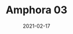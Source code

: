 ---
title: "Amphora 03"
image_primary: "img/AMPHORA_03_Marron_Ambiente.jpg"
description: "The%20AMPHORA%20collection%20has%20been%20designed%20to%20create%20a%20warm%A0environment%20especially%20in%20outdoors.%20However%2C%20thanks%20to%20its%20highly%20decorative%20look%2C%20the%20Amphoras%20can%A0equally%20be%20placed%20both%20in%20outdoor%20and%20indoor.%20The%20size%20and%20shape%20of%20this%20collection%20pay%20a%20subtle%20and%20discreet%20homage%A0to%20the%20terracotta%20amphora%20formerly%20used%20for%20gardens%20and%20terraces%A0decoration.%20In%20this%20collection%20we%20have%20used%20a%20synthetic%20wicker%20to%20make%20up%20big%A0handmade%20baskets%20as%20shades%20with%20a%20tripod%20foot%20subjected%20to%20a%A0cataphoresis%20treatment.%20The%20light%20source%20is%20located%20inside%20the%A0polyethylene%20ellipse%20which%20grants%20its%20water%20tightness.%20The%20light%20emitted%20by%20the%20Amphora%20collection%20is%20full%20of%20nuances%20and%A0shapes%20avoiding%20dazzling."
designer: "Alex Fernández Camps & Gonzalo Milà"
tags: 
  - "Bover"
  - "Outdoor"
  - "New"
  - "Floor"
  - "Outdoor Lamps"
href: "https://www.bover.es/en/lamp/amphora-03/"
category: "outdoor-lamps"
subtitle: ""
manufacturer: "Bover"
slug: "/manufacturers/bover/outdoor-lamps/alex-fernandez-camps-gonzalo-mila-amphora-03"
date: "2021-02-17"
---